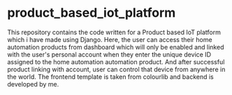 # product_based_iot_platform
This repository contains the code written for a Product based IoT platform which i have made using Django.
Here, the user can access their home automation products from dashboard which will only be enabled and linked with the user's personal account when they enter the unique device ID assigned to the home automation automation product.
And after successful product linking with account, user can control that device from anywhere in the world.
The frontend template is taken from colourlib and backend is developed by me.
